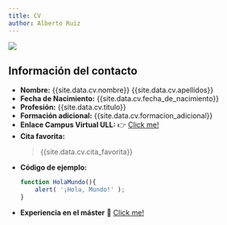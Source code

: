 ```yaml
---
title: CV
author: Alberto Ruiz
---
```


[![](https://secure.webtoolhub.com/static/resources/icons/set56/ed85b9d.png)]({{site.data.cv.enlace_campusULL}})


## Información del contacto
* **Nombre:** {{site.data.cv.nombre}} {{site.data.cv.apellidos}}
* **Fecha de Nacimiento:** {{site.data.cv.fecha_de_nacimiento}}
* **Profesión:** {{site.data.cv.titulo}}
* **Formación adicional:** {{site.data.cv.formacion_adicional}}
* **Enlace Campus Virtual ULL:** :point_right: [Click me!]({{site.data.cv.enlace_campusULL}})
* **Cita favorita:** 
  > {{site.data.cv.cita_favorita}}
* **Código de ejemplo:**
   ```javascript
   function HolaMundo(){
       alert( '¡Hola, Mundo!' );
   }
   ```
* **Experiencia en el máster** :blue_book: [Click me!](./master.md)